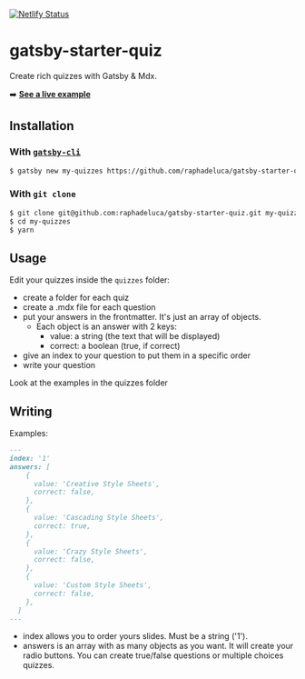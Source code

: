 [![Netlify Status](https://api.netlify.com/api/v1/badges/b6e54a57-aa24-436f-be39-f075b842f3bb/deploy-status)](https://app.netlify.com/sites/inspiring-kare-1888f6/deploys)

# gatsby-starter-quiz

Create rich quizzes with Gatsby & Mdx.

➡️ **[See a live example](https://gatsby-starter-quiz.netlify.com//)**

## Installation

### With [`gatsby-cli`](https://www.npmjs.com/package/gatsby-cli)

```bash
$ gatsby new my-quizzes https://github.com/raphadeluca/gatsby-starter-quiz
```

### With `git clone`

```bash
$ git clone git@github.com:raphadeluca/gatsby-starter-quiz.git my-quizzes
$ cd my-quizzes
$ yarn
```

## Usage

Edit your quizzes inside the `quizzes` folder:
- create a folder for each quiz
- create a .mdx file for each question
- put your answers in the frontmatter. It's just an array of objects.
  - Each object is an answer with 2 keys:
    - value: a string (the text that will be displayed)
    - correct: a boolean (true, if correct)
- give an index to your question to put them in a specific order
- write your question

Look at the examples in the quizzes folder

## Writing

Examples:

```md
---
index: '1'
answers: [
    {
      value: 'Creative Style Sheets',
      correct: false,
    },
    {
      value: 'Cascading Style Sheets',
      correct: true,
    },
    {
      value: 'Crazy Style Sheets',
      correct: false,
    },
    {
      value: 'Custom Style Sheets',
      correct: false,
    },
  ]
---
```

- index allows you to order yours slides. Must be a string ('1').
- answers is an array with as many objects as you want. It will create your radio buttons. You can create true/false questions or multiple choices quizzes.
